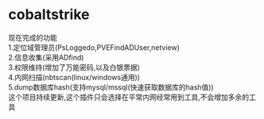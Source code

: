 # cobaltstrike
现在完成的功能  
1.定位域管理员(PsLoggedo,PVEFindADUser,netview)  
2.信息收集(采用ADfind)  
3.权限维持(增加了万能密码,以及白银票据)  
4.内网扫描(nbtscan(linux/windows通用))  
5.dump数据库hash(支持mysql/mssql(快速获取数据库的hash值))  
这个项目持续更新,这个插件只会选择在平常内网经常用到工具,不会增加多余的工具
